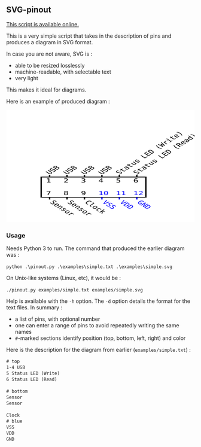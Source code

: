 ## SVG-pinout

[This script is available online.](http://tools.richeli.eu/pinout)

This is a very simple script that takes in the description of pins and produces a diagram in SVG format.

In case you are not aware, SVG is :
 - able to be resized losslessly
 - machine-readable, with selectable text
 - very light

This makes it ideal for diagrams.

Here is an example of produced diagram :

<img src="./examples/simple.svg" width="100%" height="300">

### Usage

Needs Python 3 to run. The command that produced the earlier diagram was :

`python .\pinout.py .\examples\simple.txt .\examples\simple.svg`

On Unix-like systems (Linux, etc), it would be :

`./pinout.py examples/simple.txt examples/simple.svg`


Help is available with the `-h` option. The `-d` option details the format for
the text files. In summary :
 - a list of pins, with optional number
 - one can enter a range of pins to avoid repeatedly writing the same names
 - `#`-marked sections identify position (top, bottom, left, right) and color

 
Here is the description for the diagram from earlier (`examples/simple.txt`) :
```
# top
1-4 USB
5 Status LED (Write)
6 Status LED (Read)

# bottom
Sensor
Sensor

Clock
# blue
VSS
VDD
GND
```
